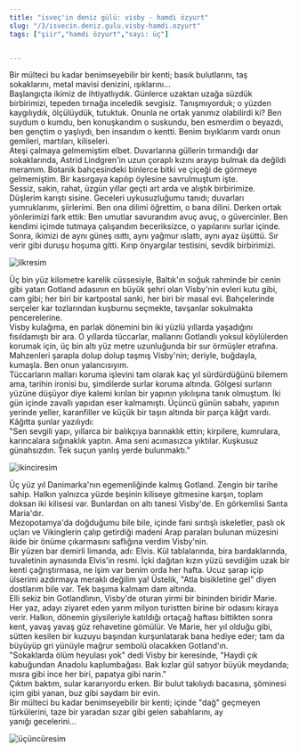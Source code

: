 ```yaml
---
title: "isveç'in deniz gülü: visby - hamdi özyurt"
slug: "/3/isvecin.deniz.gulu.visby-hamdi.ozyurt"
tags: ["şiir","hamdi özyurt","sayı: üç"]


---
```

Bir mülteci bu kadar benimseyebilir bir kenti; basık bulutlarını, taş
sokaklarını, metal mavisi denizini, ışıklarını...  
Başlangıçta ikimiz de ihtiyatlıydık. Günlerce uzaktan uzağa süzdük
birbirimizi, tepeden tırnağa inceledik sevgisiz. Tanışmıyorduk; o yüzden
kaygılıydık, ölçülüydük, tutuktuk. Onunla ne ortak yanımız olabilirdi
ki? Ben suydum o kumdu, ben konuşkandım o suskundu, ben esmerdim o
beyazdı, ben gençtim o yaşlıydı, ben insandım o kentti. Benim bıyıklarım
vardı onun gemileri, martıları, kiliseleri.  
Ateşi çalmaya gelmemiştim elbet. Duvarlarına güllerin tırmandığı dar
sokaklarında, Astrid Lindgren'in uzun çoraplı kızını arayıp bulmak da
değildi meramım. Botanik bahçesindeki binlerce bitki ve çiçeği de
görmeye gelmemiştim. Bir kasırgaya kapılıp öylesine savrulmuştum işte.  
Sessiz, sakin, rahat, üzgün yıllar geçti art arda ve alıştık
birbirimize. Düşlerim karıştı sisine. Geceleri uykusuzluğumu tanıdı;
duvarları yumruklarımı, şiirlerimi. Ben ona dilimi öğrettim, o bana
dilini. Derken ortak yönlerimizi fark ettik: Ben umutlar savurandım avuç
avuç, o güvercinler. Ben kendimi içimde tutmaya çalışandım beceriksizce,
o yapılarını surlar içinde. Sonra, ikimizi de aynı güneş ısıttı, aynı
yağmur ıslattı, aynı ayaz üşüttü. Sır verir gibi duruşu hoşuma gitti.
Kırıp önyargılar testisini, sevdik birbirimizi.

![ilkresim](/img/ky03_18a.jpg)

Üç bin yüz kilometre karelik cüssesiyle, Baltık'ın soğuk rahminde bir
cenin gibi yatan Gotland adasının en büyük şehri olan Visby'nin evleri
kutu gibi, cam gibi; her biri bir kartpostal sanki, her biri bir masal
evi. Bahçelerinde serçeler kar tozlarından kuşburnu seçmekte, tavşanlar
sokulmakta pencerelerine.  
Visby kulağıma, en parlak dönemini bin iki yüzlü yıllarda yaşadığını
fısıldamıştı bir ara. O yıllarda tüccarlar, mallarını Gotlandlı yoksul
köylülerden korumak için, üç bin altı yüz metre uzunluğunda bir sur
örmüşler etrafına. Mahzenleri şarapla dolup dolup taşmış Visby'nin;
deriyle, buğdayla, kumaşla. Ben onun yalancısıyım.  
Tüccarların malları koruma işlevini tam olarak kaç yıl sürdürdüğünü
bilemem ama, tarihin ironisi bu, şimdilerde surlar koruma altında.
Gölgesi surların yüzüne düşüyor diye kalemi kırılan bir yapının
yıkılışına tanık olmuştum. İki gün içinde zavallı yapıdan eser
kalmamıştı. Üçüncü günün sabahı, yapının yerinde yeller, karanfiller ve
küçük bir taşın altında bir parça kâğıt vardı. Kâğıtta şunlar
yazılıydı:  
"Sen sevgili yapı, yıllarca bir balıkçıya barınaklık ettin; kirpilere,
kumrulara, karıncalara sığınaklık yaptın. Ama seni acımasızca yıktılar.
Kuşkusuz günahsızdın. Tek suçun yanlış yerde bulunmaktı."

![ikinciresim](/img/ky03_18b.jpg)

Üç yüz yıl Danimarka'nın egemenliğinde kalmış Gotland. Zengin bir tarihe
sahip. Halkın yalnızca yüzde beşinin kiliseye gitmesine karşın, toplam
doksan iki kilisesi var. Bunlardan on altı tanesi Visby'de. En
görkemlisi Santa Maria'dır.  
Mezopotamya'da doğduğumu bile bile, içinde fani sırıtışlı iskeletler,
paslı ok uçları ve Vikinglerin çalıp getirdiği madeni Arap paraları
bulunan müzesini ikide bir önüme çıkarmasını saflığına verdim
Visby'nin.  
Bir yüzen bar demirli limanda, adı: Elvis. Kül tablalarında, bira
bardaklarında, tuvaletinin aynasında Elvis'in resmi. İçki dağıtan kızın
yüzü sevdiğim uzak bir kenti çağrıştırmasa, ne işim var benim orda her
hafta. Ucuz şarap içip ülserimi azdırmaya meraklı değilim ya! Üstelik,
"Atla bisikletine gel" diyen dostlarım bile var. Tek başıma kalmam dam
altında.  
Elli sekiz bin Gotlandlının, Visby'de oturan yirmi bir bininden biridir
Marie. Her yaz, adayı ziyaret eden yarım milyon turistten birine bir
odasını kiraya verir. Halkın, dönemin giysileriyle katıldığı ortaçağ
haftası bittikten sonra kent, yavaş yavaş güz rehavetine gömülür. Ve
Marie, her yıl olduğu gibi, sütten kesilen bir kuzuyu başından
kurşunlatarak bana hediye eder; tam da büyüyüp gri yünüyle mağrur
sembolü olacakken Gotland'ın.  
"Sokaklarda ölüm heyulası yok" dedi Visby bir keresinde, "Haydi çık
kabuğundan Anadolu kaplumbağası. Bak kızlar gül satıyor büyük meydanda;
mısra gibi ince her biri, papatya gibi narin."  
Çıktım baktım, sular kararıyordu erken. Bir bulut takılıydı bacasına,
şöminesi içim gibi yanan, buz gibi saydam bir evin.  
Bir mülteci bu kadar benimseyebilir bir kenti; içinde "dağ" geçmeyen
türkülerini, taze bir yaradan sızar gibi gelen sabahlarını, ay
yanığı gecelerini...

![üçüncüresim](/img/ky03_19a.jpg)
